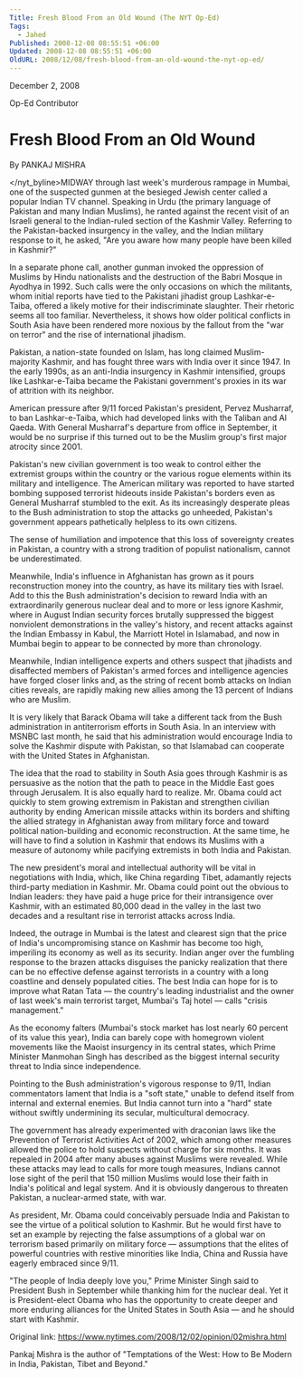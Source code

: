 ```yaml
---
Title: Fresh Blood From an Old Wound (The NYT Op-Ed)
Tags:
  - Jahed
Published: 2008-12-08 08:55:51 +06:00
Updated: 2008-12-08 08:55:51 +06:00
OldURL: 2008/12/08/fresh-blood-from-an-old-wound-the-nyt-op-ed/
---
```



<p class="timestamp">December 2, 2008</p>
<p class="kicker"><nyt_kicker>Op-Ed Contributor</nyt_kicker></p>

<h1><nyt_headline version="1.0" type=" "> Fresh Blood From an Old Wound </nyt_headline></h1>
<nyt_byline version="1.0" type=" ">
<p class="byline">By PANKAJ MISHRA</p>

</nyt_byline>MIDWAY through last week's murderous rampage in Mumbai, one of the suspected gunmen at the besieged Jewish center called a popular Indian TV channel. Speaking in Urdu (the primary language of Pakistan and many Indian Muslims), he ranted against the recent visit of an Israeli general to the Indian-ruled section of the Kashmir Valley. Referring to the Pakistan-backed insurgency in the valley, and the Indian military response to it, he asked, "Are you aware how many people have been killed in Kashmir?"

In a separate phone call, another gunman invoked the oppression of Muslims by Hindu nationalists and the destruction of the Babri Mosque in Ayodhya in 1992. Such calls were the only occasions on which the militants, whom initial reports have tied to the Pakistani jihadist group Lashkar-e-Taiba, offered a likely motive for their indiscriminate slaughter. Their rhetoric seems all too familiar. Nevertheless, it shows how older political conflicts in South Asia have been rendered more noxious by the fallout from the "war on terror" and the rise of international jihadism.

Pakistan, a nation-state founded on Islam, has long claimed Muslim-majority Kashmir, and has fought three wars with India over it since 1947. In the early 1990s, as an anti-India insurgency in Kashmir intensified, groups like Lashkar-e-Taiba became the Pakistani government's proxies in its war of attrition with its neighbor.

American pressure after 9/11 forced Pakistan's president, Pervez Musharraf, to ban Lashkar-e-Taiba, which had developed links with the Taliban and Al Qaeda. With General Musharraf's departure from office in September, it would be no surprise if this turned out to be the Muslim group's first major atrocity since 2001.

Pakistan's new civilian government is too weak to control either the extremist groups within the country or the various rogue elements within its military and intelligence. The American military was reported to have started bombing supposed terrorist hideouts inside Pakistan's borders even as General Musharraf stumbled to the exit. As its increasingly desperate pleas to the Bush administration to stop the attacks go unheeded, Pakistan's government appears pathetically helpless to its own citizens.

The sense of humiliation and impotence that this loss of sovereignty creates in Pakistan, a country with a strong tradition of populist nationalism, cannot be underestimated.

Meanwhile, India's influence in Afghanistan has grown as it pours reconstruction money into the country, as have its military ties with Israel. Add to this the Bush administration's decision to reward India with an extraordinarily generous nuclear deal and to more or less ignore Kashmir, where in August Indian security forces brutally suppressed the biggest nonviolent demonstrations in the valley's history, and recent attacks against the Indian Embassy in Kabul, the Marriott Hotel in Islamabad, and now in Mumbai begin to appear to be connected by more than chronology.

Meanwhile, Indian intelligence experts and others suspect that jihadists and disaffected members of Pakistan's armed forces and intelligence agencies have forged closer links and, as the string of recent bomb attacks on Indian cities reveals, are rapidly making new allies among the 13 percent of Indians who are Muslim.

It is very likely that Barack Obama will take a different tack from the Bush administration in antiterrorism efforts in South Asia. In an interview with MSNBC last month, he said that his administration would encourage India to solve the Kashmir dispute with Pakistan, so that Islamabad can cooperate with the United States in Afghanistan.

The idea that the road to stability in South Asia goes through Kashmir is as persuasive as the notion that the path to peace in the Middle East goes through Jerusalem. It is also equally hard to realize. Mr. Obama could act quickly to stem growing extremism in Pakistan and strengthen civilian authority by ending American missile attacks within its borders and shifting the allied strategy in Afghanistan away from military force and toward political nation-building and economic reconstruction. At the same time, he will have to find a solution in Kashmir that endows its Muslims with a measure of autonomy while pacifying extremists in both India and Pakistan.

The new president's moral and intellectual authority will be vital in negotiations with India, which, like China regarding Tibet, adamantly rejects third-party mediation in Kashmir. Mr. Obama could point out the obvious to Indian leaders: they have paid a huge price for their intransigence over Kashmir, with an estimated 80,000 dead in the valley in the last two decades and a resultant rise in terrorist attacks across India.

Indeed, the outrage in Mumbai is the latest and clearest sign that the price of India's uncompromising stance on Kashmir has become too high, imperiling its economy as well as its security. Indian anger over the fumbling response to the brazen attacks disguises the panicky realization that there can be no effective defense against terrorists in a country with a long coastline and densely populated cities. The best India can hope for is to improve what Ratan Tata — the country's leading industrialist and the owner of last week's main terrorist target, Mumbai's Taj hotel — calls "crisis management."

As the economy falters (Mumbai's stock market has lost nearly 60 percent of its value this year), India can barely cope with homegrown violent movements like the Maoist insurgency in its central states, which Prime Minister Manmohan Singh has described as the biggest internal security threat to India since independence.

Pointing to the Bush administration's vigorous response to 9/11, Indian commentators lament that India is a "soft state," unable to defend itself from internal and external enemies. But India cannot turn into a "hard" state without swiftly undermining its secular, multicultural democracy.

The government has already experimented with draconian laws like the Prevention of Terrorist Activities Act of 2002, which among other measures allowed the police to hold suspects without charge for six months. It was repealed in 2004 after many abuses against Muslims were revealed. While these attacks may lead to calls for more tough measures, Indians cannot lose sight of the peril that 150 million Muslims would lose their faith in India's political and legal system. And it is obviously dangerous to threaten Pakistan, a nuclear-armed state, with war.

As president, Mr. Obama could conceivably persuade India and Pakistan to see the virtue of a political solution to Kashmir. But he would first have to set an example by rejecting the false assumptions of a global war on terrorism based primarily on military force — assumptions that the elites of powerful countries with restive minorities like India, China and Russia have eagerly embraced since 9/11.

"The people of India deeply love you," Prime Minister Singh said to President Bush in September while thanking him for the nuclear deal. Yet it is President-elect Obama who has the opportunity to create deeper and more enduring alliances for the United States in South Asia — and he should start with Kashmir.

Original link: https://www.nytimes.com/2008/12/02/opinion/02mishra.html

Pankaj Mishra is the author of "Temptations of the West: How to Be Modern in India, Pakistan, Tibet and Beyond."
